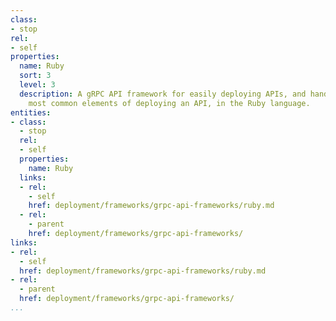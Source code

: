 ```yaml
---
class:
- stop
rel:
- self
properties:
  name: Ruby
  sort: 3
  level: 3
  description: A gRPC API framework for easily deploying APIs, and handles all the
    most common elements of deploying an API, in the Ruby language.
entities:
- class:
  - stop
  rel:
  - self
  properties:
    name: Ruby
  links:
  - rel:
    - self
    href: deployment/frameworks/grpc-api-frameworks/ruby.md
  - rel:
    - parent
    href: deployment/frameworks/grpc-api-frameworks/
links:
- rel:
  - self
  href: deployment/frameworks/grpc-api-frameworks/ruby.md
- rel:
  - parent
  href: deployment/frameworks/grpc-api-frameworks/
...
```

